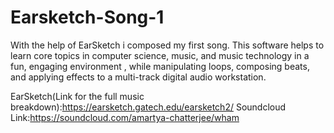 # Earsketch-Song-1
With the help of EarSketch i composed my first song. This software  helps to learn core topics in computer science, music, and music technology in a fun, engaging environment , while manipulating loops, composing beats, and applying effects to a multi-track digital audio workstation.

EarSketch(Link for the full music breakdown):https://earsketch.gatech.edu/earsketch2/
Soundcloud Link:https://soundcloud.com/amartya-chatterjee/wham
